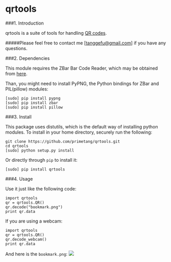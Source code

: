 qrtools
=============

###1. Introduction

qrtools is a suite of tools for handling [QR codes](http://www.qrcode.com/en/index.html).

#####Please feel free to contact me [tanggefu@gmail.com] if you have any questions.

###2. Dependencies

This module requires the ZBar Bar Code Reader, which may be obtained from [here](http://zbar.sourceforge.net/).

Than, you might need to install PyPNG, the Python bindings for ZBar and PIL(pillow) modules:
```
[sudo] pip install pypng
[sudo] pip install zbar
[sudo] pip install pillow
```

###3. Install

This package uses distutils, which is the default way of installing python modules. To install in your home directory, securely run the following:
```
git clone https://github.com/primetang/qrtools.git
cd qrtools
[sudo] python setup.py install
```

Or directly through `pip` to install it:
```
[sudo] pip install qrtools
```

###4. Usage

Use it just like the following code:
```
import qrtools
qr = qrtools.QR()
qr.decode("bookmark.png")
print qr.data
```
If you are using a webcam: 
```
import qrtools
qr = qrtools.QR()
qr.decode_webcam()
print qr.data
```

And here is the `bookmark.png`:
![](https://github.com/primetang/qrtools/blob/master/samples/bookmark.png)
